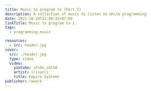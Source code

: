 ```yaml
---
title: Music to program to (Part I)
description: A collection of music to listen to while programming
date: 2021-10-26T22:08:33+07:00
linkTitle: Music to program to I
tags:
  - programming-music

resources:
  - src: header.jpg
cover:
  src: ./header.jpg
  type: video
  video:
    youtube: iFi0n_odlh8
    artist: irisarri
    title: Empire Systems
publisher: rework
---
```

